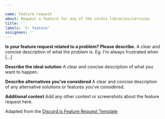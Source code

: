 ```yaml
---

name: Feature request
about: Request a feature for any of the cordis libraries/services
title: ''
labels: 't: feature'
assignees: ''
---
```


**Is your feature request related to a problem? Please describe.**
A clear and concise description of what the problem is. Eg. I'm always frustrated when [...]

**Describe the ideal solution**
A clear and concise description of what you want to happen.

**Describe alternatives you've considered**
A clear and concise description of any alternative solutions or features you've considered.

**Additional context**
Add any other context or screenshots about the feature request here.

Adapted from the [Discord.js Feature Request Template](https://github.com/discordjs/discord.js/blob/master/.github/ISSUE_TEMPLATE/feature_request.md)
